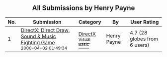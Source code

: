 ﻿<div align="center">

## All Submissions by Henry Payne

</div>

No.  | Submission | Category | By   | User Rating
---- | ---------- | -------- | ---- | -----------
1 | [DirectX: Direct Draw, Sound & Music Fighting Game<br /><sup>2000-04-02 01:49:34</sup>](https://github.com/Planet-Source-Code/henry-payne-directx-direct-draw-sound-music-fighting-game__1-6931) | [DirectX<br /><sup>Visual Basic</sup>](../ByCategory/directx__1-44.md) | Henry Payne | 4.7 (28 globes from 6 users)
